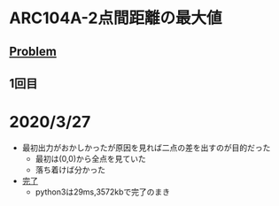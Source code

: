 # ARC104A-2点間距離の最大値
[Problem](https://atcoder.jp/contests/arc004/tasks/arc004_1)
-----
## 1回目
# 2020/3/27
* 最初出力がおかしかったが原因を見れば二点の差を出すのが目的だった
    * 最初は(0,0)から全点を見ていた
    * 落ち着けば分かった
* [完了](https://atcoder.jp/contests/arc004/submissions/11229171)
    * python3は29ms,3572kbで完了のまき